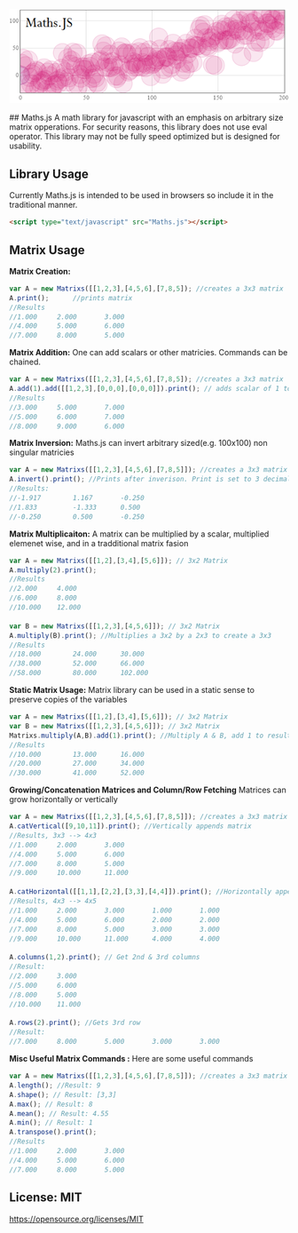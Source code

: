 <p align="center">
<img src ="https://raw.githubusercontent.com/NateZimmer/Maths.js/master/BannerImage.png">
</p>
## Maths.js
A math library for javascript with an emphasis on arbitrary size matrix opperations. For security reasons, this library does not use eval operator. This library may not be fully speed optimized but is designed for usability.  

## Library Usage
Currently Maths.js is intended to be used in browsers so include it in the traditional manner. 
```html
<script type="text/javascript" src="Maths.js"></script>
```

## Matrix Usage

**Matrix Creation:** 
```js
var A = new Matrixs([[1,2,3],[4,5,6],[7,8,5]); //creates a 3x3 matrix 
A.print();		//prints matrix 
//Results 
//1.000		2.000		3.000
//4.000		5.000		6.000
//7.000		8.000		5.000

```

**Matrix Addition:**
One can add scalars or other matricies. Commands can be chained. 
```js
var A = new Matrixs([[1,2,3],[4,5,6],[7,8,5]); //creates a 3x3 matrix 
A.add(1).add([[1,2,3],[0,0,0],[0,0,0]]).print(); // adds scalar of 1 to matrix, then adds a 3x3 matrix, then prints result.
//Results
//3.000		5.000		7.000
//5.000		6.000		7.000
//8.000		9.000		6.000
```

**Matrix Inversion:**
Maths.js can invert arbitrary sized(e.g. 100x100) non singular matricies
```js
var A = new Matrixs([[1,2,3],[4,5,6],[7,8,5]]); //creates a 3x3 matrix
A.invert().print(); //Prints after inverison. Print is set to 3 decimals 
//Results: 
//-1.917		1.167		-0.250
//1.833			-1.333		0.500
//-0.250		0.500		-0.250
```

**Matrix Multiplicaiton:**
A matrix can be multiplied by a scalar, multiplied elemenet wise, and in a tradditional matrix fasion

```js
var A = new Matrixs([[1,2],[3,4],[5,6]]); // 3x2 Matrix 
A.multiply(2).print();
//Results
//2.000		4.000
//6.000		8.000
//10.000	12.000

var B = new Matrixs([[1,2,3],[4,5,6]]); // 3x2 Matrix 
A.multiply(B).print(); //Multiplies a 3x2 by a 2x3 to create a 3x3   
//Results
//18.000		24.000		30.000
//38.000		52.000		66.000
//58.000		80.000		102.000
```

**Static Matrix Usage:**
Matrix library can be used in a static sense to preserve copies of the variables 

```js
var A = new Matrixs([[1,2],[3,4],[5,6]]); // 3x2 Matrix 
var B = new Matrixs([[1,2,3],[4,5,6]]); // 3x2 Matrix 
Matrixs.multiply(A,B).add(1).print(); //Multiply A & B, add 1 to result, print result 
//Results 
//10.000		13.000		16.000
//20.000		27.000		34.000
//30.000		41.000		52.000
```

**Growing/Concatenation Matrices and Column/Row Fetching**
Matrices can grow horizontally or vertically 
```js
var A = new Matrixs([[1,2,3],[4,5,6],[7,8,5]]); //creates a 3x3 matrix 
A.catVertical([9,10,11]).print(); //Vertically appends matrix 
//Results, 3x3 --> 4x3
//1.000		2.000		3.000
//4.000		5.000		6.000
//7.000		8.000		5.000
//9.000		10.000		11.000

A.catHorizontal([[1,1],[2,2],[3,3],[4,4]]).print(); //Horizontally appends matrix 
//Results, 4x3 --> 4x5
//1.000		2.000		3.000		1.000		1.000
//4.000		5.000		6.000		2.000		2.000
//7.000		8.000		5.000		3.000		3.000
//9.000		10.000		11.000		4.000		4.000

A.columns(1,2).print(); // Get 2nd & 3rd columns 
//Result: 
//2.000		3.000
//5.000		6.000
//8.000		5.000
//10.000	11.000

A.rows(2).print(); //Gets 3rd row 
//Result: 
//7.000		8.000		5.000		3.000		3.000
```
**Misc Useful Matrix Commands :**
Here are some useful commands
```js
var A = new Matrixs([[1,2,3],[4,5,6],[7,8,5]]); //creates a 3x3 matrix 
A.length(); //Result: 9
A.shape(); // Result: [3,3]
A.max(); // Result: 8 
A.mean(); // Result: 4.55
A.min(); // Result: 1
A.transpose().print(); 
//Results
//1.000		2.000		3.000
//4.000		5.000		6.000
//7.000		8.000		5.000

```

## License: MIT
https://opensource.org/licenses/MIT
